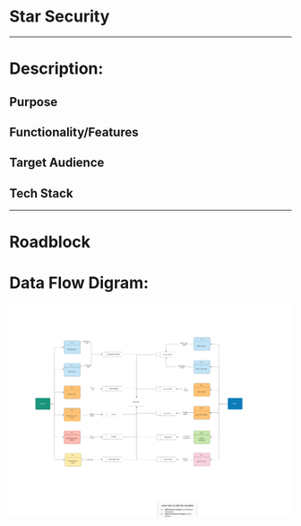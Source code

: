 # Star Security

---

# Description:

## Purpose


## Functionality/Features

## Target Audience

## Tech Stack

---

# Roadblock

# Data Flow Digram:

![alt text](images/dfd.png)
